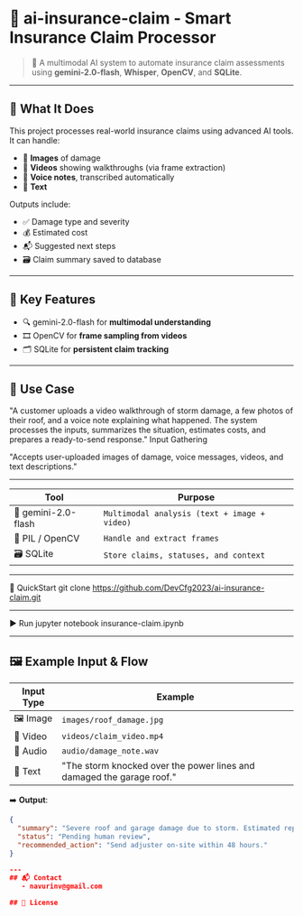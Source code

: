 # 🚀 ai-insurance-claim - Smart Insurance Claim Processor

> 🤖 A multimodal AI system to automate insurance claim assessments using **gemini-2.0-flash**, **Whisper**, **OpenCV**, and **SQLite**.

---

## 🧠 What It Does

This project processes real-world insurance claims using advanced AI tools. It can handle:

- 📸 **Images** of damage
- 🎥 **Videos** showing walkthroughs (via frame extraction)
- 🎤 **Voice notes**, transcribed automatically
- 📝 **Text**
  
Outputs include:

- ✅ Damage type and severity
- 💰 Estimated cost
- 📬 Suggested next steps
- 🗃️ Claim summary saved to database

---

## 🌟 Key Features

- 🔍 gemini-2.0-flash for **multimodal understanding**
- 🎞️ OpenCV for **frame sampling from videos**
- 🗂️ SQLite for **persistent claim tracking**

---

## 🎯 Use Case

"A customer uploads a video walkthrough of storm damage, a few photos of their roof, and a voice note explaining what happened. The system processes the inputs, summarizes the situation, estimates costs, and prepares a ready-to-send response."
Input Gathering

"Accepts user-uploaded images of damage, voice messages, videos, and text descriptions."

---

| Tool       |Purpose |
|------------|---------|
| 🧠 gemini-2.0-flash  | `Multimodal analysis (text + image + video)` |
| 📸 PIL / OpenCV	  | `Handle and extract frames` |
| 🗃️ SQLite  | `Store claims, statuses, and context` |

---

🚀 QuickStart
git clone https://github.com/DevCfg2023/ai-insurance-claim.git

---

▶️ Run
jupyter notebook insurance-claim.ipynb

---
## 🖼️ Example Input & Flow

| Input Type | Example |
|------------|---------|
| 🖼️ Image   | `images/roof_damage.jpg` |
| 🎥 Video   | `videos/claim_video.mp4` |
| 🎤 Audio   | `audio/damage_note.wav` |
| 📝 Text    | "The storm knocked over the power lines and damaged the garage roof." |

➡️ **Output**:

```json
{
  "summary": "Severe roof and garage damage due to storm. Estimated repair cost: ₹45,000.",
  "status": "Pending human review",
  "recommended_action": "Send adjuster on-site within 48 hours."
}

---
## 📬 Contact
   - navurinv@gmail.com

## 📄 License

